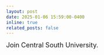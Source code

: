 ```yaml
---
layout: post
date: 2025-01-06 15:59:00-0400
inline: true
related_posts: false
---
```


<span style="font-size:18px;">Join Central South University.</span>
